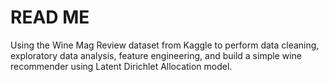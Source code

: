 
# READ ME

Using the Wine Mag Review dataset from Kaggle to perform data cleaning, exploratory data analysis, feature engineering, and build a simple wine recommender using Latent Dirichlet Allocation model.
